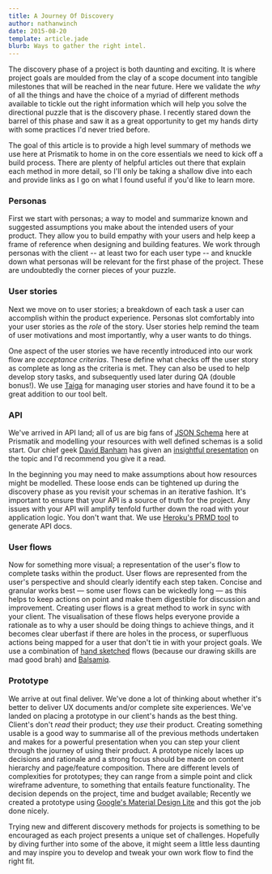 ```yaml
---
title: A Journey Of Discovery
author: nathanwinch
date: 2015-08-20
template: article.jade
blurb: Ways to gather the right intel.
---
```


The discovery phase of a project is both daunting and exciting. It is where
project goals are moulded from the clay of a scope document into tangible
milestones that will be reached in the near future. Here we validate
the _why_ of all the things and have the choice of a myriad of different
methods available to tickle out the right information which will help you
solve the directional puzzle that is the discovery phase. I recently stared
down the barrel of this phase and saw it as a great opportunity to get my
hands dirty with some practices I'd never tried before.

The goal of this article is to provide a high level summary of methods we use
here at Prismatik to home in on the core essentials we need to kick off a
build process. There are plenty of helpful articles out there that explain each
method in more detail, so I'll only be taking a shallow dive into each and
provide links as I go on what I found useful if you'd like to learn more.

### Personas
First we start with personas; a way to model and summarize known and suggested
assumptions you make about the intended users of your product. They allow you
to build empathy with your users and help keep a frame of reference when
designing and building features. We work through personas with the client --
at least two for each user type -- and knuckle down what personas will be
relevant for the first phase of the project. These are undoubtedly the corner
pieces of your puzzle.

### User stories
Next we move on to user stories; a breakdown of each task a user can accomplish
within the product experience. Personas slot comfortably into your user stories
as the _role_ of the story. User stories help remind the team of user
motivations and most importantly, why a user wants to do things.

One aspect of the user stories we have recently introduced into our work flow
are *acceptance criterias*. These define what checks off the user story as
complete as long as the criteria is met. They can also be used to help develop
story tasks, and subsequently used later during QA (double bonus!). We use
[Taiga](https://taiga.io) for managing user stories and have found it to be a
great addition to our tool belt.

### API
We've arrived in API land; all of us are big fans of
[JSON Schema](http://json-schema.org) here at Prismatik and modelling your
resources with well defined schemas is a solid start. Our chief geek
[David Banham](https://twitter.com/davidbanham) has given an
[insightful presentation](http://slides.davidbanham.com/little_schema) on
the topic and I'd recommend you give it a read.

In the beginning you may need to make assumptions about how resources might be
modelled. These loose ends can be tightened up during the discovery phase as
you revisit your schemas in an iterative fashion. It's important to ensure that
your API is a source of truth for the project. Any issues with your API will
amplify tenfold further down the road with your application logic. You don't
want that. We use [Heroku's PRMD tool](https://github.com/interagent/prmd) to
generate API docs.

### User flows
Now for something more visual; a representation of the user's flow to complete
tasks within the product. User flows are represented from the user's
perspective and should clearly identify each step taken. Concise and granular
works best — some user flows can be wickedly long — as this helps to keep
actions on point and make them digestible for discussion and improvement.
Creating user flows is a great method to work in sync with your client. The
visualisation of these flows helps everyone provide a rationale as to why a
user should be doing things to achieve things, and it becomes clear uberfast if
there are holes in the process, or superfluous actions being mapped for a user
that don't tie in with your project goals. We use a combination of
[hand sketched](https://signalvnoise.com/posts/1926-a-shorthand-for-designing-ui-flows)
flows (because our drawing skills are mad good brah) and
[Balsamiq](https://balsamiq.com).

### Prototype
We arrive at out final deliver. We've done a lot of thinking about whether it's
better to deliver UX documents and/or complete site experiences. We've landed
on placing a prototype in our client's hands as the best thing. Client's don't
_read_ their product; they _use_ their product. Creating something usable is a
good way to summarise all of the previous methods undertaken and makes for a
powerful presentation when you can step your client through the journey of
using their product. A prototype nicely laces up decisions and rationale and a
strong focus should be made on content hierarchy and page/feature composition.
There are different levels of complexities for prototypes; they can range from
a simple point and click wireframe adventure, to something that entails feature
functionality. The decision depends on the project, time and budget available;
Recently we created a prototype using
[Google's Material Design Lite](https://github.com/google/material-design-lite)
and this got the job done nicely.

Trying new and different discovery methods for projects is something to be
encouraged as each project presents a unique set of challenges. Hopefully by
diving further into some of the above, it might seem a little less daunting and
may inspire you to develop and tweak your own work flow to find the right fit.
